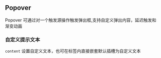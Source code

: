 <div class="demo-header">
<p class="overviewicon">
  <span class="wapi-navigation-steps"/>
</p>

## Popover

<nova-uxlink widget-name="Popover"></nova-uxlink>

Popover 可通过对一个触发源操作触发弹出框,支持自定义弹出内容，延迟触发和渐变动画

</div>

### 自定义提示文本

`content` 设置自定义文本，也可在标签内直接嵌套默认插槽为自定义文本

<nova-demo-view link="popover/custom-tip-text.vue"></nova-demo-view>
<br />
